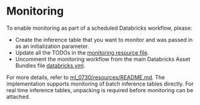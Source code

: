 # Monitoring

To enable monitoring as part of a scheduled Databricks workflow, please:
- Create the inference table that you want to monitor and was passed in as an initialization parameter.
- Update all the TODOs in the [monitoring resource file](../resources/monitoring-resource.yml).
- Uncomment the monitoring workflow from the main Databricks Asset Bundles file [databricks.yml](../databricks.yml).

For more details, refer to [ml_0730/resources/README.md](../resources/README.md). 
The implementation supports monitoring of batch inference tables directly.
For real time inference tables, unpacking is required before monitoring can be attached.
